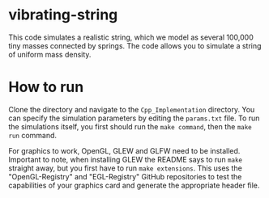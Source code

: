 # vibrating-string
This code simulates a realistic string, which we model as several 100,000 tiny masses connected by springs.
The code allows you to simulate a string of uniform mass density.

# How to run
Clone the directory and navigate to the `Cpp_Implementation` directory.
You can specify the simulation parameters by editing the `params.txt` file.
To run the simulations itself, you first should run the `make command`, then the `make run` command.

For graphics to work, OpenGL, GLEW and GLFW need to be installed.
Important to note, when installing GLEW the README says to run `make`
straight away, but you first have to run `make extensions`. This
uses the "OpenGL-Registry" and "EGL-Registry" GitHub repositories
to test the capabilities of your graphics card and generate the
appropriate header file.